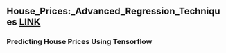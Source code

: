 ## House_Prices:_Advanced_Regression_Techniques [LINK](https://www.kaggle.com/c/house-prices-advanced-regression-techniques)
### Predicting House Prices Using Tensorflow

